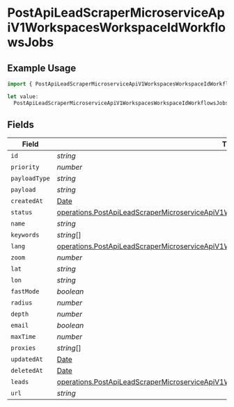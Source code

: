 # PostApiLeadScraperMicroserviceApiV1WorkspacesWorkspaceIdWorkflowsJobs

## Example Usage

```typescript
import { PostApiLeadScraperMicroserviceApiV1WorkspacesWorkspaceIdWorkflowsJobs } from "oppulence-backend-sdk/models/operations";

let value:
  PostApiLeadScraperMicroserviceApiV1WorkspacesWorkspaceIdWorkflowsJobs = {};
```

## Fields

| Field                                                                                                                                                                                                        | Type                                                                                                                                                                                                         | Required                                                                                                                                                                                                     | Description                                                                                                                                                                                                  |
| ------------------------------------------------------------------------------------------------------------------------------------------------------------------------------------------------------------ | ------------------------------------------------------------------------------------------------------------------------------------------------------------------------------------------------------------ | ------------------------------------------------------------------------------------------------------------------------------------------------------------------------------------------------------------ | ------------------------------------------------------------------------------------------------------------------------------------------------------------------------------------------------------------ |
| `id`                                                                                                                                                                                                         | *string*                                                                                                                                                                                                     | :heavy_minus_sign:                                                                                                                                                                                           | N/A                                                                                                                                                                                                          |
| `priority`                                                                                                                                                                                                   | *number*                                                                                                                                                                                                     | :heavy_minus_sign:                                                                                                                                                                                           | N/A                                                                                                                                                                                                          |
| `payloadType`                                                                                                                                                                                                | *string*                                                                                                                                                                                                     | :heavy_minus_sign:                                                                                                                                                                                           | N/A                                                                                                                                                                                                          |
| `payload`                                                                                                                                                                                                    | *string*                                                                                                                                                                                                     | :heavy_minus_sign:                                                                                                                                                                                           | N/A                                                                                                                                                                                                          |
| `createdAt`                                                                                                                                                                                                  | [Date](https://developer.mozilla.org/en-US/docs/Web/JavaScript/Reference/Global_Objects/Date)                                                                                                                | :heavy_minus_sign:                                                                                                                                                                                           | N/A                                                                                                                                                                                                          |
| `status`                                                                                                                                                                                                     | [operations.PostApiLeadScraperMicroserviceApiV1WorkspacesWorkspaceIdWorkflowsWorkspacesStatus](../../models/operations/postapileadscrapermicroserviceapiv1workspacesworkspaceidworkflowsworkspacesstatus.md) | :heavy_minus_sign:                                                                                                                                                                                           | N/A                                                                                                                                                                                                          |
| `name`                                                                                                                                                                                                       | *string*                                                                                                                                                                                                     | :heavy_minus_sign:                                                                                                                                                                                           | N/A                                                                                                                                                                                                          |
| `keywords`                                                                                                                                                                                                   | *string*[]                                                                                                                                                                                                   | :heavy_minus_sign:                                                                                                                                                                                           | N/A                                                                                                                                                                                                          |
| `lang`                                                                                                                                                                                                       | [operations.PostApiLeadScraperMicroserviceApiV1WorkspacesWorkspaceIdWorkflowsLang](../../models/operations/postapileadscrapermicroserviceapiv1workspacesworkspaceidworkflowslang.md)                         | :heavy_minus_sign:                                                                                                                                                                                           | N/A                                                                                                                                                                                                          |
| `zoom`                                                                                                                                                                                                       | *number*                                                                                                                                                                                                     | :heavy_minus_sign:                                                                                                                                                                                           | N/A                                                                                                                                                                                                          |
| `lat`                                                                                                                                                                                                        | *string*                                                                                                                                                                                                     | :heavy_minus_sign:                                                                                                                                                                                           | N/A                                                                                                                                                                                                          |
| `lon`                                                                                                                                                                                                        | *string*                                                                                                                                                                                                     | :heavy_minus_sign:                                                                                                                                                                                           | N/A                                                                                                                                                                                                          |
| `fastMode`                                                                                                                                                                                                   | *boolean*                                                                                                                                                                                                    | :heavy_minus_sign:                                                                                                                                                                                           | N/A                                                                                                                                                                                                          |
| `radius`                                                                                                                                                                                                     | *number*                                                                                                                                                                                                     | :heavy_minus_sign:                                                                                                                                                                                           | N/A                                                                                                                                                                                                          |
| `depth`                                                                                                                                                                                                      | *number*                                                                                                                                                                                                     | :heavy_minus_sign:                                                                                                                                                                                           | N/A                                                                                                                                                                                                          |
| `email`                                                                                                                                                                                                      | *boolean*                                                                                                                                                                                                    | :heavy_minus_sign:                                                                                                                                                                                           | N/A                                                                                                                                                                                                          |
| `maxTime`                                                                                                                                                                                                    | *number*                                                                                                                                                                                                     | :heavy_minus_sign:                                                                                                                                                                                           | N/A                                                                                                                                                                                                          |
| `proxies`                                                                                                                                                                                                    | *string*[]                                                                                                                                                                                                   | :heavy_minus_sign:                                                                                                                                                                                           | N/A                                                                                                                                                                                                          |
| `updatedAt`                                                                                                                                                                                                  | [Date](https://developer.mozilla.org/en-US/docs/Web/JavaScript/Reference/Global_Objects/Date)                                                                                                                | :heavy_minus_sign:                                                                                                                                                                                           | N/A                                                                                                                                                                                                          |
| `deletedAt`                                                                                                                                                                                                  | [Date](https://developer.mozilla.org/en-US/docs/Web/JavaScript/Reference/Global_Objects/Date)                                                                                                                | :heavy_minus_sign:                                                                                                                                                                                           | N/A                                                                                                                                                                                                          |
| `leads`                                                                                                                                                                                                      | [operations.PostApiLeadScraperMicroserviceApiV1WorkspacesWorkspaceIdWorkflowsLeads](../../models/operations/postapileadscrapermicroserviceapiv1workspacesworkspaceidworkflowsleads.md)[]                     | :heavy_minus_sign:                                                                                                                                                                                           | N/A                                                                                                                                                                                                          |
| `url`                                                                                                                                                                                                        | *string*                                                                                                                                                                                                     | :heavy_minus_sign:                                                                                                                                                                                           | N/A                                                                                                                                                                                                          |